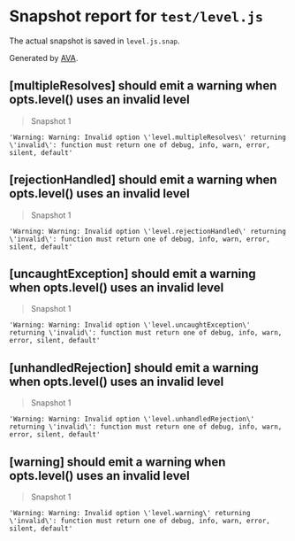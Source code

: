 # Snapshot report for `test/level.js`

The actual snapshot is saved in `level.js.snap`.

Generated by [AVA](https://ava.li).

## [multipleResolves] should emit a warning when opts.level() uses an invalid level

> Snapshot 1

    'Warning: Warning: Invalid option \'level.multipleResolves\' returning \'invalid\': function must return one of debug, info, warn, error, silent, default'

## [rejectionHandled] should emit a warning when opts.level() uses an invalid level

> Snapshot 1

    'Warning: Warning: Invalid option \'level.rejectionHandled\' returning \'invalid\': function must return one of debug, info, warn, error, silent, default'

## [uncaughtException] should emit a warning when opts.level() uses an invalid level

> Snapshot 1

    'Warning: Warning: Invalid option \'level.uncaughtException\' returning \'invalid\': function must return one of debug, info, warn, error, silent, default'

## [unhandledRejection] should emit a warning when opts.level() uses an invalid level

> Snapshot 1

    'Warning: Warning: Invalid option \'level.unhandledRejection\' returning \'invalid\': function must return one of debug, info, warn, error, silent, default'

## [warning] should emit a warning when opts.level() uses an invalid level

> Snapshot 1

    'Warning: Warning: Invalid option \'level.warning\' returning \'invalid\': function must return one of debug, info, warn, error, silent, default'
